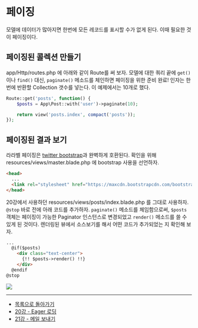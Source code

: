 # 페이징

모델에 데이터가 많아지면 한번에 모든 레코드를 표시할 수가 없게 된다. 이때 필요한 것이 페이징이다.

## 페이징된 콜렉션 만들기

app/Http/routes.php 에 아래와 같이 Route를 써 보자. 모델에 대한 쿼리 끝에 `get()` 이나 `find()` 대신, `paginate()` 메소드를 체인하면 페이징을 위한 준비 완료! 인자는 한번에 반환할 Collection 갯수를 넣는다. 이 예제에서는 10개로 했다.

```php
Route::get('posts', function() {
    $posts = App\Post::with('user')->paginate(10);

    return view('posts.index', compact('posts'));
});
```

## 페이징된 결과 보기

라라벨 페이징은 [twitter bootstrap](http://getbootstrap.com/)과 완벽하게 호환된다. 확인을 위해 resources/views/master.blade.php 에 bootstrap 사용을 선언하자.

```html
<head>
  ...
  <link rel="stylesheet" href="https://maxcdn.bootstrapcdn.com/bootstrap/3.3.5/css/bootstrap.min.css">
</head>
```

20강에서 사용하던 resources/views/posts/index.blade.php 를 그대로 사용하자. `@stop` 바로 전에 아래 코드를 추가하자.  `paginate()` 메소드를 체임함으로써, `$posts` 객체는 페이징이 가능한 Paginator 인스턴스로 변경되었고 `render()` 메소드를 쓸 수 있게 된 것이다. 렌더링된 뷰에서 소스보기를 해서 어떤 코드가 추가되었는 지 확인해 보자.

```html
...
  @if($posts)
    <div class="text-center">
      {!! $posts->render() !!}
    </div>
  @endif
@stop
```

![](./20-1-pagination-img-01.png)
<!--@start-->
---

- [목록으로 돌아가기](../readme.md)
- [20강 - Eager 로딩](20-eager-loading.md)
- [21강 - 메일 보내기](21-mail.md)

<!--@end-->